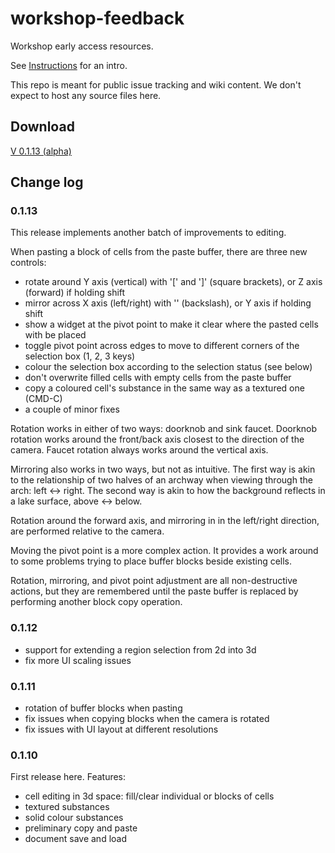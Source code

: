 # workshop-feedback

Workshop early access resources.

See [Instructions](https://github.com/bgulanowski/workshop-feedback/wiki/Instructions) for an intro.

This repo is meant for public issue tracking and wiki content. We don't expect to host any source files here.

## Download

[V 0.1.13 (alpha)](https://github.com/bgulanowski/workshop-feedback/releases/download/v0.1.12-alpha/Workshop.v0.1.13-alpha.app.zip)

## Change log

### 0.1.13

This release implements another batch of improvements to editing.

When pasting a block of cells from the paste buffer, there are three new controls:
 - rotate around Y axis (vertical) with '[' and ']' (square brackets), or Z axis (forward) if holding shift
 - mirror across X axis (left/right) with '\' (backslash), or Y axis if holding shift
 - show a widget at the pivot point to make it clear where the pasted cells with be placed
 - toggle pivot point across edges to move to different corners of the selection box (1, 2, 3 keys)
 - colour the selection box according to the selection status (see below)
 - don't overwrite filled cells with empty cells from the paste buffer
 - copy a coloured cell's substance in the same way as a textured one (CMD-C)
 - a couple of minor fixes

Rotation works in either of two ways: doorknob and sink faucet. Doorknob rotation works around the front/back axis closest to the direction of the camera. Faucet rotation always works around the vertical axis.

Mirroring also works in two ways, but not as intuitive. The first way is akin to the relationship of two halves of an archway when viewing through the arch: left <-> right. The second way is akin to how the background reflects in a lake surface, above <-> below.

Rotation around the forward axis, and mirroring in in the left/right direction, are performed relative to the camera.

Moving the pivot point is a more complex action. It provides a work around to some problems trying to place buffer blocks beside existing cells.

Rotation, mirroring, and pivot point adjustment are all non-destructive actions, but they are remembered until the paste buffer is replaced by performing another block copy operation.

### 0.1.12
- support for extending a region selection from 2d into 3d
- fix more UI scaling issues

### 0.1.11
- rotation of buffer blocks when pasting
- fix issues when copying blocks when the camera is rotated
- fix issues with UI layout at different resolutions

### 0.1.10

First release here. Features:
- cell editing in 3d space: fill/clear individual or blocks of cells
- textured substances
- solid colour substances
- preliminary copy and paste
- document save and load
